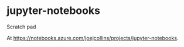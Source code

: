 # jupyter-notebooks

Scratch pad

At <https://notebooks.azure.com/joejcollins/projects/jupyter-notebooks>.
